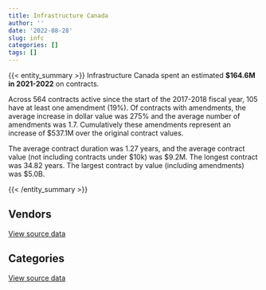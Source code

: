 ```yaml
---
title: Infrastructure Canada
author: ''
date: '2022-08-28'
slug: infc
categories: []
tags: []
---
```


<script src="/rmarkdown-libs/htmlwidgets/htmlwidgets.js"></script>
<link href="/rmarkdown-libs/datatables-css/datatables-crosstalk.css" rel="stylesheet" />
<script src="/rmarkdown-libs/datatables-binding/datatables.js"></script>
<script src="/rmarkdown-libs/jquery/jquery-3.6.0.min.js"></script>
<link href="/rmarkdown-libs/dt-core-bootstrap/css/dataTables.bootstrap.min.css" rel="stylesheet" />
<link href="/rmarkdown-libs/dt-core-bootstrap/css/dataTables.bootstrap.extra.css" rel="stylesheet" />
<script src="/rmarkdown-libs/dt-core-bootstrap/js/jquery.dataTables.min.js"></script>
<script src="/rmarkdown-libs/dt-core-bootstrap/js/dataTables.bootstrap.min.js"></script>
<link href="/rmarkdown-libs/crosstalk/css/crosstalk.min.css" rel="stylesheet" />
<script src="/rmarkdown-libs/crosstalk/js/crosstalk.min.js"></script>
<script src="/rmarkdown-libs/htmlwidgets/htmlwidgets.js"></script>
<link href="/rmarkdown-libs/datatables-css/datatables-crosstalk.css" rel="stylesheet" />
<script src="/rmarkdown-libs/datatables-binding/datatables.js"></script>
<script src="/rmarkdown-libs/jquery/jquery-3.6.0.min.js"></script>
<link href="/rmarkdown-libs/dt-core-bootstrap/css/dataTables.bootstrap.min.css" rel="stylesheet" />
<link href="/rmarkdown-libs/dt-core-bootstrap/css/dataTables.bootstrap.extra.css" rel="stylesheet" />
<script src="/rmarkdown-libs/dt-core-bootstrap/js/jquery.dataTables.min.js"></script>
<script src="/rmarkdown-libs/dt-core-bootstrap/js/dataTables.bootstrap.min.js"></script>
<link href="/rmarkdown-libs/crosstalk/css/crosstalk.min.css" rel="stylesheet" />
<script src="/rmarkdown-libs/crosstalk/js/crosstalk.min.js"></script>

{{< entity_summary >}}
Infrastructure Canada spent an estimated **\$164.6M in 2021-2022** on contracts.

Across 564 contracts active since the start of the 2017-2018 fiscal year, 105 have at least one amendment (19%). Of contracts with amendments, the average increase in dollar value was 275% and the average number of amendments was 1.7. Cumulatively these amendments represent an increase of \$537.1M over the original contract values.

The average contract duration was 1.27 years, and the average contract value (not including contracts under \$10k) was \$9.2M. The longest contract was 34.82 years. The largest contract by value (including amendments) was \$5.0B.

{{< /entity_summary >}}

## Vendors

<div id="htmlwidget-1" style="width:100%;height:auto;" class="datatables html-widget"></div>
<script type="application/json" data-for="htmlwidget-1">{"x":{"style":"bootstrap","filter":"none","vertical":false,"data":[["<a href=\"/vendors/acme_future_security_controls/\">ACME FUTURE SECURITY CONTROLS<\/a>","<a href=\"/vendors/acosys_consulting_services/\">ACOSYS CONSULTING SERVICES<\/a>","<a href=\"/vendors/advanced_business_interiors/\">ADVANCED BUSINESS INTERIORS<\/a>","<a href=\"/vendors/arup_canada/\">ARUP CANADA<\/a>","<a href=\"/vendors/cansel_survey_equipment/\">CANSEL SURVEY EQUIPMENT<\/a>","<a href=\"/vendors/cbci_telecom/\">CBCI TELECOM<\/a>","<a href=\"/vendors/cedrom_sni/\">CEDROM SNI<\/a>","<a href=\"/vendors/cgi/\">CGI<\/a>","<a href=\"/vendors/charron_human_resources/\">CHARRON HUMAN RESOURCES<\/a>","<a href=\"/vendors/cision_canada/\">CISION CANADA<\/a>","<a href=\"/vendors/closereach/\">CLOSEREACH<\/a>","<a href=\"/vendors/cnw_group/\">CNW GROUP<\/a>","<a href=\"/vendors/colliers_project_leaders/\">COLLIERS PROJECT LEADERS<\/a>","<a href=\"/vendors/dalian_enterprises/\">DALIAN ENTERPRISES<\/a>","<a href=\"/vendors/eagle_professional_resources/\">EAGLE PROFESSIONAL RESOURCES<\/a>","<a href=\"/vendors/ebsco_canada/\">EBSCO CANADA<\/a>","<a href=\"/vendors/gartner/\">GARTNER<\/a>","<a href=\"/vendors/gc_strategies/\">GC STRATEGIES<\/a>","<a href=\"/vendors/info_tech_research_group/\">INFO TECH RESEARCH GROUP<\/a>","<a href=\"/vendors/leo_pisces_services_group/\">LEO PISCES SERVICES GROUP<\/a>","<a href=\"/vendors/linovati/\">LINOVATI<\/a>","<a href=\"/vendors/maplesoft_consulting/\">MAPLESOFT CONSULTING<\/a>","<a href=\"/vendors/maverin/\">MAVERIN<\/a>","<a href=\"/vendors/media_q/\">MEDIA Q<\/a>","<a href=\"/vendors/mnp/\">MNP<\/a>","<a href=\"/vendors/national_arts_centre/\">NATIONAL ARTS CENTRE<\/a>","<a href=\"/vendors/oproma/\">OPROMA<\/a>","<a href=\"/vendors/oracle_canada/\">ORACLE CANADA<\/a>","<a href=\"/vendors/proquest/\">PROQUEST<\/a>","<a href=\"/vendors/salesforce_canada/\">SALESFORCE CANADA<\/a>","<a href=\"/vendors/shi_canada/\">SHI CANADA<\/a>","<a href=\"/vendors/signature_sur_le_saint_laurent/\">SIGNATURE SUR LE SAINT LAURENT<\/a>","<a href=\"/vendors/systemscope/\">SYSTEMSCOPE<\/a>","<a href=\"/vendors/university_of_ottawa/\">UNIVERSITY OF OTTAWA<\/a>"],[65121.02,null,30940.35,3161386.05,181.93,174780.63,58333.15,3949589.6,null,null,121472.61,29529.27,null,34025.26,16919.18,31270.72,288277.23,403867.24,36580.35,null,53586.78,28250,37713.34,12139.19,null,null,124945.12,84016.31,null,null,null,144499818.41,178992,null],[72857.82,null,399262.32,3170047.38,87.36,15503.84,62721.51,3960410.39,null,null,198477.58,29610.18,null,null,null,111401.95,301139.86,304283.54,51399.91,null,null,null,109548.26,12172.44,16950,10424.25,125287.43,85696.63,null,null,23609.99,144895708.33,142380,11753.24],[72658.75,null,806507.88,3161386.05,10630.74,92740.76,62550.14,2791764.7,null,null,197935.29,29529.27,null,null,null,null,127003.01,null,51528,null,null,null,null,12139.19,null,null,124945.12,87410.56,null,24227.84,10545.17,144499818.41,221257.39,23898.26],[72658.75,50850,473397.22,2381866.2,10941.52,87076.23,62550.14,null,41923,4754.69,197935.29,29529.27,39550,null,null,null,210924.62,null,49269.24,153878.53,null,null,null,null,null,null,124945.12,89158.78,16125.77,303296.66,null,144499818.41,685006,null]],"container":"<table class=\"table table-striped table-hover row-border order-column display\">\n  <thead>\n    <tr>\n      <th>Vendor<\/th>\n      <th>2018-2019<\/th>\n      <th>2019-2020<\/th>\n      <th>2020-2021<\/th>\n      <th>2021-2022<\/th>\n    <\/tr>\n  <\/thead>\n<\/table>","options":{"order":[[4,"desc"]],"pageLength":10,"autoWidth":true,"columnDefs":[{"targets":1,"render":"function(data, type, row, meta) {\n    return type !== 'display' ? data : DTWidget.formatCurrency(data, \"$\", 2, 3, \",\", \".\", true, null);\n  }"},{"targets":2,"render":"function(data, type, row, meta) {\n    return type !== 'display' ? data : DTWidget.formatCurrency(data, \"$\", 2, 3, \",\", \".\", true, null);\n  }"},{"targets":3,"render":"function(data, type, row, meta) {\n    return type !== 'display' ? data : DTWidget.formatCurrency(data, \"$\", 2, 3, \",\", \".\", true, null);\n  }"},{"targets":4,"render":"function(data, type, row, meta) {\n    return type !== 'display' ? data : DTWidget.formatCurrency(data, \"$\", 2, 3, \",\", \".\", true, null);\n  }"},{"width":"16%","targets":[1,2,3,4]},{"className":"dt-right","targets":[1,2,3,4]}],"orderClasses":false}},"evals":["options.columnDefs.0.render","options.columnDefs.1.render","options.columnDefs.2.render","options.columnDefs.3.render"],"jsHooks":[]}</script>
<p class="text-right">
<a href="https://github.com/GoC-Spending/contracts-data/tree/main/data/out/departments/infc/summary_by_fiscal_year_by_vendor.csv" class="source-data-link btn btn-link">View source data</a>
</p>

## Categories

<div id="htmlwidget-2" style="width:100%;height:auto;" class="datatables html-widget"></div>
<script type="application/json" data-for="htmlwidget-2">{"x":{"style":"bootstrap","filter":"none","vertical":false,"data":[["<a href=\"/categories/facilities_and_construction/\">Facilities and construction<\/a>","<a href=\"/categories/office_management/\">Office management<\/a>","<a href=\"/categories/professional_services/\">Professional services<\/a>","<a href=\"/categories/information_technology/\">Information technology<\/a>","<a href=\"/categories/transportation_and_logistics/\">Transportation and logistics<\/a>","<a href=\"/categories/industrial_products_and_services/\">Industrial products and services<\/a>","<a href=\"/categories/travel/\">Travel<\/a>","<a href=\"/categories/security_and_protection/\">Security and protection<\/a>","<a href=\"/categories/human_capital/\">Human capital<\/a>"],[148371703.78,179060.89,4451686.39,9965857.01,17514.14,26963.16,15886.92,292721.59,476166.5],[148801575.7,569793.81,3130086.14,9832714.47,11318.17,193181.97,19391.3,369825.61,576765.95],[148395014.02,903235.72,2947871.35,9150247.44,null,16492.93,10608.7,407849.83,379164.61],[147615494.17,911611.55,4615324.32,10651419.31,21264.37,null,null,333561.43,489875.93]],"container":"<table class=\"table table-striped table-hover row-border order-column display\">\n  <thead>\n    <tr>\n      <th>Category<\/th>\n      <th>2018-2019<\/th>\n      <th>2019-2020<\/th>\n      <th>2020-2021<\/th>\n      <th>2021-2022<\/th>\n    <\/tr>\n  <\/thead>\n<\/table>","options":{"order":[[4,"desc"]],"dom":"t","pageLength":30,"autoWidth":true,"columnDefs":[{"targets":1,"render":"function(data, type, row, meta) {\n    return type !== 'display' ? data : DTWidget.formatCurrency(data, \"$\", 2, 3, \",\", \".\", true, null);\n  }"},{"targets":2,"render":"function(data, type, row, meta) {\n    return type !== 'display' ? data : DTWidget.formatCurrency(data, \"$\", 2, 3, \",\", \".\", true, null);\n  }"},{"targets":3,"render":"function(data, type, row, meta) {\n    return type !== 'display' ? data : DTWidget.formatCurrency(data, \"$\", 2, 3, \",\", \".\", true, null);\n  }"},{"targets":4,"render":"function(data, type, row, meta) {\n    return type !== 'display' ? data : DTWidget.formatCurrency(data, \"$\", 2, 3, \",\", \".\", true, null);\n  }"},{"width":"16%","targets":[1,2,3,4]},{"className":"dt-right","targets":[1,2,3,4]}],"orderClasses":false,"lengthMenu":[10,25,30,50,100]}},"evals":["options.columnDefs.0.render","options.columnDefs.1.render","options.columnDefs.2.render","options.columnDefs.3.render"],"jsHooks":[]}</script>
<p class="text-right">
<a href="https://github.com/GoC-Spending/contracts-data/tree/main/data/out/departments/infc/summary_by_fiscal_year_by_category.csv" class="source-data-link btn btn-link">View source data</a>
</p>
